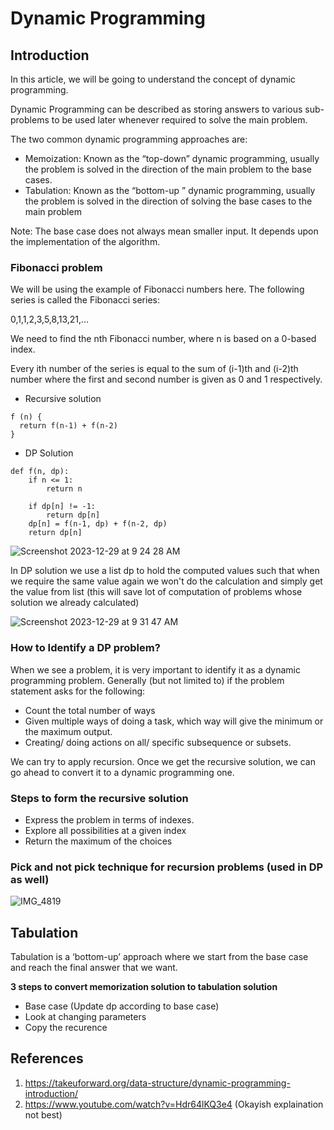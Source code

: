 # Dynamic Programming

## Introduction
In this article, we will be going to understand the concept of dynamic programming.

Dynamic Programming can be described as storing answers to various sub-problems to be used later whenever required to solve
the main problem.

The two common dynamic programming approaches are:
- Memoization: Known as the “top-down” dynamic programming, usually the problem is solved in the direction of the main problem to the base cases.
- Tabulation: Known as the “bottom-up ” dynamic programming, usually the problem is solved in the direction of solving the base cases to the main problem

Note: The base case does not always mean smaller input. It depends upon the implementation of the algorithm.

### Fibonacci problem

We will be using the example of Fibonacci numbers here. The following series is called the Fibonacci series:

0,1,1,2,3,5,8,13,21,…

We need to find the nth Fibonacci number, where n is based on a 0-based index.

Every ith number of the series is equal to the sum of (i-1)th and (i-2)th number where the first and second number is given as 0 and 1 respectively.

- Recursive solution
```
f (n) {
  return f(n-1) + f(n-2)
}
```
- DP Solution
```
def f(n, dp):
    if n <= 1:
        return n
    
    if dp[n] != -1:
        return dp[n]
    dp[n] = f(n-1, dp) + f(n-2, dp)
    return dp[n]
```

![Screenshot 2023-12-29 at 9 24 28 AM](https://github.com/yadavanuj1996/algorithms-data-structures/assets/22169012/8272092e-8736-4d88-a401-957506252662)

In DP solution we use a list dp to hold the computed values such that when we require the same value again we won't do the
calculation and simply get the value from list (this will save lot of computation of problems whose solution we already calculated)

![Screenshot 2023-12-29 at 9 31 47 AM](https://github.com/yadavanuj1996/algorithms-data-structures/assets/22169012/2ffbacbd-8b3d-48fd-abc2-078193abb293)


### How to Identify a DP problem?

When we see a problem, it is very important to identify it as a dynamic programming problem. Generally (but not limited to) if the problem statement asks for the following:

- Count the total number of ways
- Given multiple ways of doing a task, which way will give the minimum or the maximum output.
- Creating/ doing actions on all/ specific subsequence or subsets.

We can try to apply recursion. Once we get the recursive solution, we can go ahead to convert it to a dynamic programming one.

### Steps to form the recursive solution
- Express the problem in terms of indexes.
- Explore all possibilities at a given index
- Return the maximum of the choices

### Pick and not pick technique for recursion problems (used in DP as well)

![IMG_4819](https://github.com/yadavanuj1996/algorithms-data-structures/assets/22169012/573b78e7-af27-496e-a5b8-eab6ab27e9eb)

## Tabulation
Tabulation is a ‘bottom-up’ approach where we start from the base case and reach the final answer that we want.

**3 steps to convert memorization solution to tabulation solution**
- Base case (Update dp according to base case)
- Look at changing parameters
- Copy the recurence



## References
1. https://takeuforward.org/data-structure/dynamic-programming-introduction/
2. https://www.youtube.com/watch?v=Hdr64lKQ3e4 (Okayish explaination not best)


